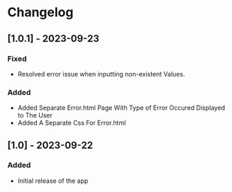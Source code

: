 # Changelog

## [1.0.1] - 2023-09-23
### Fixed
- Resolved error issue when inputting non-existent Values.

### Added
- Added Separate Error.html Page With Type of Error Occured Displayed to The User
- Added A Separate Css For Error.html

## [1.0] - 2023-09-22
### Added
- Initial release of the app
